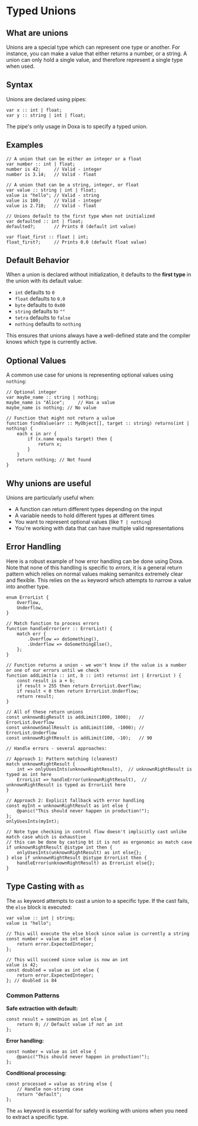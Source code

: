 # Typed Unions

## What are unions

Unions are a special type which can represent one type or another. For instance, you can make a value that either returns a number, or a string. A union can only hold a single value, and therefore represent a single type when used.

## Syntax

Unions are declared using pipes:

```doxa
var x :: int | float;
var y :: string | int | float;
```

The pipe's only usage in Doxa is to specify a typed union.

## Examples

```doxa
// A union that can be either an integer or a float
var number :: int | float;
number is 42;     // Valid - integer
number is 3.14;   // Valid - float

// A union that can be a string, integer, or float
var value :: string | int | float;
value is "hello"; // Valid - string
value is 100;     // Valid - integer
value is 2.718;   // Valid - float

// Unions default to the first type when not initialized
var defaulted :: int | float;
defaulted?;       // Prints 0 (default int value)

var float_first :: float | int;
float_first?;     // Prints 0.0 (default float value)
```

## Default Behavior

When a union is declared without initialization, it defaults to the **first type** in the union with its default value:

- `int` defaults to `0`
- `float` defaults to `0.0`
- `byte` defaults to `0x00`
- `string` defaults to `""`
- `tetra` defaults to `false`
- `nothing` defaults to `nothing`

This ensures that unions always have a well-defined state and the compiler knows which type is currently active.

## Optional Values

A common use case for unions is representing optional values using `nothing`:

```doxa
// Optional integer
var maybe_name :: string | nothing;
maybe_name is "Alice";     // Has a value
maybe_name is nothing; // No value

// Function that might not return a value
function findValue(arr :: MyObject[], target :: string) returns(int | nothing) {
    each x in arr {
        if (x.name equals target) then {
            return x;
        }
    }
    return nothing; // Not found
}
```

## Why unions are useful

Unions are particularly useful when:

- A function can return different types depending on the input
- A variable needs to hold different types at different times
- You want to represent optional values (like `T | nothing`)
- You're working with data that can have multiple valid representations

## Error Handling

Here is a robust example of how error handling can be done using Doxa. Note that none of this handling is specific to _errors_, it is a general return pattern which relies on normal values making semanitcs extremely clear and flexible. This relies on the `as` keyword which attempts to narrow a value into another type.

```doxa
enum ErrorList {
    Overflow,
    Underflow,
}

// Match function to process errors
function handleError(err :: ErrorList) {
    match err {
        .Overflow => doSomething(),
        .Underflow => doSomethingElse(),
    };
}

// Function returns a union - we won't know if the value is a number or one of our errors until we check
function addLimit(a :: int, b :: int) returns( int | ErrorList ) {
    const result is a + b;
    if result > 255 then return ErrorList.Overflow;
    if result < 0 then return ErrorList.Underflow;
    return result;
}

// All of these return unions
const unknownBigResult is addLimit(1000, 1000);   // ErrorList.Overflow
const unknownSmallResult is addLimit(100, -1000); // ErrorList.Underflow
const unknownRightResult is addLimit(100, -10);   // 90

// Handle errors - several approaches:

// Approach 1: Pattern matching (cleanest)
match unknownRightResult {
    int => onlyUsesInts(unknownRightResult),  // unknownRightResult is typed as int here
    ErrorList => handleError(unknownRightResult),  // unknownRightResult is typed as ErrorList here
}

// Approach 2: Explicit fallback with error handling
const myInt = unknownRightResult as int else {
    @panic("This should never happen in production!");
};
onlyUsesInts(myInt);

// Note type checking in control flow doesn't implicitly cast unlike match case which is exhaustive
// this can be done by casting bt it is not as ergonomic as match case
if unknownRightResult @istype int then {
    onlyUsesInts(unknownRightResult) as int else{};
} else if unknownRightResult @istype ErrorList then {
    handleError(unknownRightResult) as ErrorList else{};
}
```

## Type Casting with `as`

The `as` keyword attempts to cast a union to a specific type. If the cast fails, the `else` block is executed:

```doxa
var value :: int | string;
value is "hello";

// This will execute the else block since value is currently a string
const number = value as int else {
    return error.ExpectedInteger;
};

// This will succeed since value is now an int
value is 42;
const doubled = value as int else {
    return error.ExpectedInteger;
}; // doubled is 84
```

### Common Patterns

**Safe extraction with default:**

```doxa
const result = someUnion as int else {
    return 0; // Default value if not an int
};
```

**Error handling:**

```doxa
const number = value as int else {
    @panic("This should never happen in production!");
};
```

**Conditional processing:**

```doxa
const processed = value as string else {
    // Handle non-string case
    return "default";
};
```

The `as` keyword is essential for safely working with unions when you need to extract a specific type.

